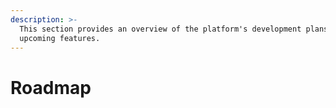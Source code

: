 ```yaml
---
description: >-
  This section provides an overview of the platform's development plans and
  upcoming features.
---
```


# Roadmap

